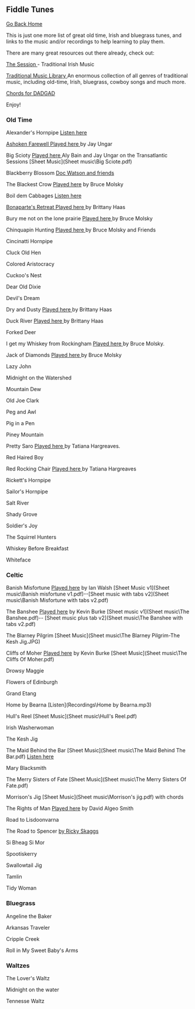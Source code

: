 ## Fiddle Tunes

[Go Back Home](index.md)


This is just one more list of great old time, Irish and bluegrass tunes, and links to the music and/or recordings to help learning to play them.

There are many great resources out there already, check out:

<a href ="https://thesession.org/"> The Session </a> - Traditional Irish Music

<a href ="http://www.traditionalmusic.co.uk/"> Traditional Music Library </a>  An enormous collection of all genres of traditional music, including old-time, Irish, bluegrass, cowboy songs and much more.

<a href ="http://www.traditionalmusic.co.uk/chords/guitar(dadgad)-chords-e-minor.htm"> Chords for DADGAD </a>

<!--The Session
Traditional Music UK-->
Enjoy!
<!--<a href ="https://www.youtube.com/watch?v=VerYTG1MlhE&list=PLuyJzev9Xki1k2t9YB1geYq0CXl3-NhCQ"> Pretty saro </a>Tatiana Hargreaves.-->

### Old Time ###

Alexander's Hornpipe <a href ="https://www.youtube.com/watch?v=gv9013QAiag"> Listen here

Ashoken Farewell <a href = "https://www.youtube.com/watch?v=d6jh1vqNvMs"> Played here </a> by Jay Ungar

Big Scioty <a href = "https://www.youtube.com/watch?v=Gyj7m0QdFkM"> Played here </a> Aly Bain and Jay Ungar on the Transatlantic Sessions [Sheet Music](Sheet music\Big Sciote.pdf)

Blackberry Blossom <a href = "https://www.youtube.com/watch?v=FaK3Y6b6MHw"> Doc Watson and friends </a>

The Blackest Crow <a href ="https://www.youtube.com/watch?v=d6jh1vqNvMs">Played here</a> by Bruce Molsky

Boil dem Cabbages <a href = "https://www.youtube.com/watch?v=F-K-TGMpkUM"> Listen here

Bonaparte's Retreat  <a href ="https://www.youtube.com/watch?v=AI6Z04d5Wpc"> Played here </a> by Brittany Haas

Bury me not on the lone prairie <a href ="https://www.youtube.com/watch?v=kuhtMnm6KjM"> Played here </a> by Bruce Molsky

Chinquapin Hunting <a href = "https://www.youtube.com/watch?v=TYS7xyNW8Mc"> Played here </a> by Bruce Molsky and Friends

Cincinatti Hornpipe

Cluck Old Hen

Colored Aristocracy

Cuckoo's Nest

Dear Old Dixie

Devil's Dream

Dry and Dusty <a href = "https://www.youtube.com/watch?v=R_cUNV7L66c"> Played here </a> by Brittany Haas

Duck River <a href = "https://www.youtube.com/watch?v=2KEubV9ZWX0"> Played here </a> by Brittany Haas

Forked Deer

I get my Whiskey from Rockingham <a href ="https://www.youtube.com/watch?v=lYh0LyhTj_Q"> Played here </a> by Bruce Molsky.

Jack of Diamonds <a href ="https://www.youtube.com/watch?v=jxmtrd0H8og"> Played here </a> by Bruce Molsky

Lazy John

Midnight on the Watershed

Mountain Dew

Old Joe Clark

Peg and Awl

Pig in a Pen

Piney Mountain

Pretty Saro  <a href ="https://www.youtube.com/watch?v=VerYTG1MlhE&list=PLuyJzev9Xki1k2t9YB1geYq0CXl3-NhCQ"> Played here  </a> by Tatiana Hargreaves.

Red Haired Boy

Red Rocking Chair <a href = "https://www.youtube.com/watch?v=0rfFGvlGlpk"> Played here </a> by Tatiana Hargreaves

Rickett's Hornpipe

Sailor's Hornpipe

Salt River

Shady Grove

Soldier's Joy

The Squirrel Hunters

Whiskey Before Breakfast

Whiteface

### Celtic ###

Banish Misfortune <a href = "https://www.youtube.com/watch?v=avPstyTW-T8">  Played here</a> by Ian Walsh [Sheet Music v1](Sheet music\Banish misfortune v1.pdf)--[Sheet music with tabs v2](Sheet music\Banish Misfortune with tabs v2.pdf)


The Banshee <a href = "https://www.youtube.com/watch?v=qzpNKvRaM0k">  Played here</a> by Kevin Burke [Sheet music v1](Sheet music\The Banshee.pdf)--  [Sheet music plus tab v2](Sheet music\The Banshee with tabs v2.pdf)

The Blarney Pilgrim [Sheet Music](Sheet music\The Blarney Pilgrim-The Kesh Jig.JPG)

Cliffs of Moher <a href = "https://www.youtube.com/watch?v=3zYlEPAkGek">  Played here</a> by Kevin Burke    [Sheet Music](Sheet music\The Cliffs Of Moher.pdf)

Drowsy Maggie

Flowers of Edinburgh

Grand Etang

Home by Bearna [Listen](Recordings\Home by Bearna.mp3)

Hull's Reel [Sheet Music](Sheet music\Hull's Reel.pdf)

Irish Washerwoman

The Kesh Jig

The Maid Behind the Bar [Sheet Music](Sheet music\The Maid Behind The Bar.pdf) <a href = "https://www.youtube.com/watch?v=StDL0SzDd2M"> Listen here </a>

Mary Blacksmith

The Merry Sisters of Fate [Sheet Music](Sheet music\The Merry Sisters Of Fate.pdf)

Morrison's Jig [Sheet Music](Sheet music\Morrison's jig.pdf) with chords

The Rights of Man <a href = "https://www.youtube.com/watch?v=jcI-aqZ1qQA">  Played here</a> by David Algeo Smith

Road to Lisdoonvarna

The Road to Spencer <a href = "https://www.youtube.com/watch?v=X5g6KaLAuPw">  by Ricky Skaggs </a>

Si Bheag Si Mor

Spootiskerry

Swallowtail Jig

Tamlin

Tidy Woman

<!--sets
Banshee
Mary Blacksmith
Maid behind the Bar

Road to Lisdoonvarna
Swallowtail Jig
Morrison's Jig

Rakes of Kildare
 The Mountain Road

 Bill Sullivan

 St. Anne's Reel
 Scully Casey's Jig
 John Ryan's Polka

 Ballydesmond Polka
 Harvest Home Hornpipe (might be Cincinatti hornpipe)
 the Boys of bluehill

 Off to California
The Earl's Chair

Cup of tea

Green Mountain
Ships are Sailing
Temperance Reel

Blarney Pilgrim
Merrily Kiss the Quaker

Rose in the Heather




-->
### Bluegrass ###

Angeline the Baker

Arkansas Traveler

Cripple Creek

Roll in My Sweet Baby's Arms

### Waltzes ###

The Lover's Waltz

Midnight on the water

Tennesse Waltz
